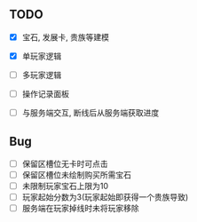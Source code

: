 ## TODO

- [X] 宝石, 发展卡, 贵族等建模
- [X] 单玩家逻辑
- [ ] 多玩家逻辑
- [ ] 操作记录面板
- [ ] 与服务端交互, 断线后从服务端获取进度


## Bug

- [ ] 保留区槽位无卡时可点击
- [ ] 保留区槽位未绘制购买所需宝石
- [ ] 未限制玩家宝石上限为10
- [ ] 玩家起始分数为3(玩家起始即获得一个贵族导致)
- [ ] 服务端在玩家掉线时未将玩家移除